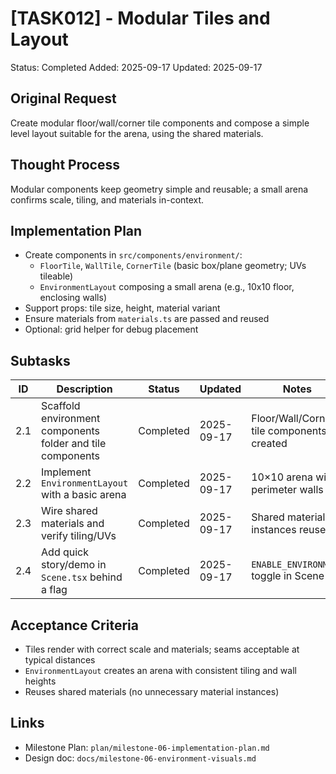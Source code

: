 # [TASK012] - Modular Tiles and Layout

Status: Completed
Added: 2025-09-17
Updated: 2025-09-17

## Original Request

Create modular floor/wall/corner tile components and compose a simple level layout suitable for the arena, using the shared materials.

## Thought Process

Modular components keep geometry simple and reusable; a small arena confirms scale, tiling, and materials in-context.

## Implementation Plan

- Create components in `src/components/environment/`:
  - `FloorTile`, `WallTile`, `CornerTile` (basic box/plane geometry; UVs tileable)
  - `EnvironmentLayout` composing a small arena (e.g., 10x10 floor, enclosing walls)
- Support props: tile size, height, material variant
- Ensure materials from `materials.ts` are passed and reused
- Optional: grid helper for debug placement

## Subtasks

| ID  | Description                                                | Status    | Updated    | Notes                                     |
| --- | ---------------------------------------------------------- | --------- | ---------- | ----------------------------------------- |
| 2.1 | Scaffold environment components folder and tile components | Completed | 2025-09-17 | Floor/Wall/Corner tile components created |
| 2.2 | Implement `EnvironmentLayout` with a basic arena           | Completed | 2025-09-17 | 10×10 arena with perimeter walls          |
| 2.3 | Wire shared materials and verify tiling/UVs                | Completed | 2025-09-17 | Shared material instances reused          |
| 2.4 | Add quick story/demo in `Scene.tsx` behind a flag          | Completed | 2025-09-17 | `ENABLE_ENVIRONMENT` toggle in Scene      |

## Acceptance Criteria

- Tiles render with correct scale and materials; seams acceptable at typical distances
- `EnvironmentLayout` creates an arena with consistent tiling and wall heights
- Reuses shared materials (no unnecessary material instances)

## Links

- Milestone Plan: `plan/milestone-06-implementation-plan.md`
- Design doc: `docs/milestone-06-environment-visuals.md`
